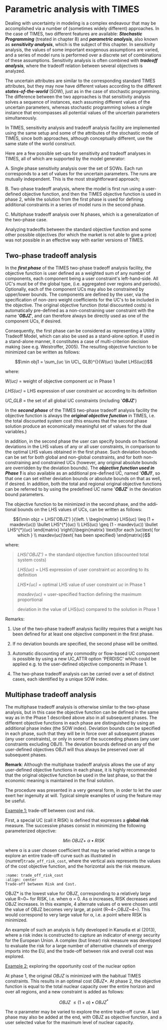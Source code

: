 # Parametric analysis with TIMES

Dealing with uncertainty in modeling is a complex endeavour that may be
accomplished via a number of (sometimes widely different) approaches. In
the case of TIMES, two different features are available: ***Stochastic
Programming*** (treated in chapter 8) and ***parametric analysis***,
also known as ***sensitivity analysis***, which is the subject of this
chapter. In sensitivity analysis, the values of some important exogenous
assumptions are varied, and a series of model runs is performed over a
discrete set of combinations of these assumptions. Sensitivity analysis
is often combined with ***tradeoff analysis***, where the tradeoff
relation between several objectives is analyzed.

The uncertain attributes are similar to the corresponding standard TIMES
attributes, but they may now have different values according to the
different ***states-of-the-world*** (SOW), just as in the case of
stochastic prog­ramming. The difference between the two approaches is
that sensitivity analysis solves a sequence of instances, each assuming
different values of the uncertain parameters, whereas stochastic
programming solves a single instance that encompasses all potential
values of the uncertain parameters simultaneously.

In TIMES, sensitivity analysis and tradeoff analysis facility are
implemented using the same setup and some of the attributes of the
stochastic mode of TIMES, since both approaches, although conceptually
different, use the same state of the world construct.

Here are a few possible set-ups for sensitivity and tradeoff analyses in
TIMES, all of which are supported by the model generator:

A.  Single phase sensitivity analysis over the set of SOWs. Each run
    corresponds to a set of values for the uncertain parameters. The
    runs are mutually independent. This is the most straightforward
    approach;

B.  Two-phase tradeoff analysis, where the model is first run using a
    user-defined objective function, and then the TIMES objective
    function is used in phase 2, while the solution from the first phase
    is used for defining additional constraints in a series of model
    runs in the second phase.

C.  Multiphase tradeoff analysis over N phases, which is a
    generalization of the two-phase case.

Analyzing tradeoffs between the standard objective function and some
other possible objectives (for which the market is not able to give a
price) was not possible in an effective way with earlier versions of
TIMES.

## Two-phase tradeoff analysis

In the ***first phase*** of the TIMES two-phase tradeoff analysis
facility, the objective function is user defined as a weighted sum of
any number of components, each component being a user constraint\'s
left-hand-side. All UC\'s must be of the global type, (i.e. aggregated
over regions and periods). Optionally, each of the component UCs may
also be constrained by upper/lower bounds. The components are defined by
the user, via the specification of non-zero weight coefficients for the
UC\'s to be included in the objective. The original objective function
(total discounted costs) is auto­matically pre-defined as a
non-constraining user constraint with the name '***OBJZ***', and can
therefore always be directly used as one of the component UCs, if
desired.

Consequently, the first phase can be considered as representing a
Utility Tradeoff Model, which can also be used as a stand-alone option.
If used in a stand-alone manner, it constitutes a case of
multi-criterion decision making (see e.g. Weistroffer, 2005). The
resulting objective function to be minimized can be written as follows:

$$\min obj1 = \sum_{uc \in UC\_ GLB}^{}{W(uc) \bullet LHS(uc)}$$

where:

*W(uc)* = weight of objective component *uc* in Phase 1

*LHS(uc)* = LHS expression of user constraint *uc* according to its
definition

*UC_GLB* = the set of all global UC constraints (including '***OBJZ***')

In the ***second phase*** of the TIMES two-phase tradeoff analysis
facility the objective function is always the ***original objective
function*** in TIMES, i.e. the total discounted system cost (this
ensures that the second phase solution produce an economically
meaningful set of values for the dual variables.)

In addition, in the second phase the user can specify bounds on
fractional deviations in the LHS values of any or all user constraints,
in compa­rison to the optimal LHS values obtained in the first phase.
Such deviation bounds can be set for both global and non-global
constraints, and for both non-constrai­ning and constrained UCs (however,
any original absolute bounds are overridden by the deviation bounds).
The ***objective function used in Phase 1*** is also available as an
additional pre-defined UC, named '***OBJ1***', so that one can set
either deviation bounds or absolute bounds on that as well, if desired.
In addition, both the total and regional original objective functions
can be referred to by using the pre­defined UC name '***OBJZ***' in the
deviation bound parameters.

The objective function to be minimized in the second phase, and the
addi­tional bounds on the LHS values of UCs, can be written as follows:

$${\min objz = LHS('OBJZ')
}{\left. \ \begin{matrix}
LHS(uc) \leq (1 + maxdev(uc)) \bullet LHS^{*}(uc) \\
LHS(uc) \geq (1 - maxdev(uc)) \bullet LHS^{*}(uc)
\end{matrix} \right\}\begin{matrix}
\text{for each }uc\text{ for which } \\
maxdev(uc)\text{ has been specified}
\end{matrix}}$$

where:

> *LHS('OBJZ')* = the standard objective function (discounted total
> system costs)
>
> *LHS(uc)* = LHS expression of user constraint *uc* according to its
> definition
>
> *LHS\*(uc)* = optimal LHS value of user constraint *uc* in Phase 1
>
> *maxdev(uc)* = user-specified fraction defining the maximum
> proportional
>
> deviation in the value of LHS(uc) compared to the solution in Phase 1

Remarks:

1.  Use of the two-phase tradeoff analysis facility requires that a
    weight has been defined for at least one objective component in the
    first phase.

2.  If no deviation bounds are specified, the second phase will be
    omitted.

3.  Automatic discounting of any commodity or flow-based UC component is
    possible by using a new UC_ATTR option 'PERDISC' which could be
    applied e.g. to the user-defined objective components in Phase 1.

4.  The two-phase tradeoff analysis can be carried over a set of
    distinct cases, each identified by a unique SOW index.

## Multiphase tradeoff analysis

The multiphase tradeoff analysis is otherwise similar to the two-phase
analysis, but in this case the objective function can be defined in the
same way as in the Phase 1 described above also in all subsequent
phases. The different objective functions in each phase are
distinguished by using an additional phase index (the SOW index).
Deviation bounds can be specified in each phase, such that they will be
in force over all subsequent phases (any user constraints), or only in
some of the succeeding phases (any user constraints excluding OBJ1). The
deviation bounds defined on any of the user-defined objectives OBJ1 will
thus always be preserved over all subsequent phases.

**Remark**: Although the multiphase tradeoff analysis allows the use of
any user-defined objective functions in each phase, it is highly
recommended that the original objec­tive function be used in the last
phase, so that the economic meaning is maintained in the final solution.

The procedure was presented in a very general form, in order to let the
user exert her ingenuity at will. Typical simple examples of using the
feature may be useful.

<ins>Example 1:</ins> trade-off between cost and risk.

First, a special UC (call it RISK) is defined that expresses a **global
risk** measure. The successive phases consist in minimizing the
following parameterized objective:

$$Min\ OBJZ + \ \alpha \bullet RISK$$

where α is a user chosen coefficient that may be varied within a range
to explore an entire trade-off curve such as illustrated in {numref}`trade_off_risk_cost`,
where the vertical axis represents the values of the cost objective
function, and the horizontal axis the risk measure.

```{figure} assets/image18.png
:name: trade_off_risk_cost
:align: center
Trade-off between Risk and Cost.
```

OBJZ\* is the lowest value for OBJZ, corresponding to a relatively large
value R~0~ for RISK, i.e. when α = 0. As α increases, RISK decreases and
OBJZ increases. In this example, 4 alternate values of α were chosen
until the value of OBJZ becomes very large, at point (R~4~,OBJZ~4~).
This would correspond to very large value for α, i.e. a point where RISK
is minimized.

An example of such an analysis is fully developed in Kanudia et al
(2013), where a risk index is constructed to capture an indicator of
energy security for the European Union. A complex (but linear) risk
measure was developed to evaluate the risk for a large number of
alternative channels of energy imports into the EU, and the trade-off
between risk and overall cost was explored.

<ins>Example 2:</ins> exploring the opportunity cost of the nuclear
option

At phase 1, the original *OBJZ* is minimized with the habitual TIMES
constraints. This results in an optimal cost *OBJZ\*.* At phase 2, the
objective function is equal to the total nuclear capacity over the
entire horizon and over all regions, and a new constraint is added as
follows:

$$OBJZ\  \leq (1 + \alpha) \bullet {OBJZ}^{*}$$

The α parameter may be varied to explore the entire trade-off curve. A
last phase may also be added at the end, with OBJZ as objective
function, and a user selected value for the maximum level of nuclear
capacity.
